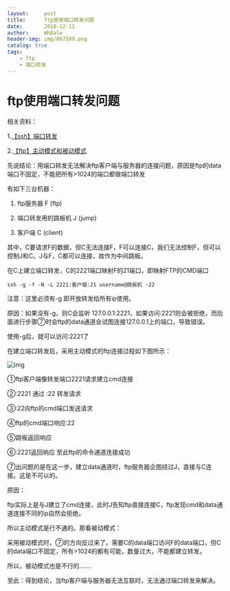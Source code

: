 ```yaml
---
layout:     post
title:      ftp使用端口转发问题
date:       2018-12-11
author:     Wh0ale
header-img: img/867589.png
catalog: true
tags:
    - ftp
    - 端口转发
---
```


# ftp使用端口转发问题



相关资料：

1.[【ssh】端口转发](http://www.cnblogs.com/dplearning/p/7284381.html)

2.[【ftp】主动模式和被动模式](http://www.cnblogs.com/dplearning/p/7284329.html)



先说结论：用端口转发无法解决ftp客户端与服务器的连接问题，原因是ftp的data端口不固定，不能把所有>1024的端口都做端口转发

 

有如下三台机器：

1. ftp服务器  F (ftp)

2. 端口转发用的跳板机  J  (jump)

3. 客户端  C  (client)

其中，C要请求F的数据，但C无法连接F，F可以连接C，我们无法控制F，但可以控制J和C。J与F，C都可以连接，故作为中间跳板。

 

在C上建立端口转发，C的2221端口映射F的21端口，即映射FTP的CMD端口

```
ssh -g -f -N -L 2221:客户端:21 username@跳板机 -22
```

注意：这里必须有-g  即开放转发给所有ip使用。

原因：如果没有-g，则C会监听 127.0.0.1:2221，如果访问<C>:2221则会被拒绝，而后面进行步骤⑦时会ftp的data通道会试图连接127.0.0.1上的端口，导致错误。

使用-g后，就可以访问<C>:2221了

 

在建立端口转发后，采用主动模式的ftp连接过程如下图所示：

 

![img](https://images2017.cnblogs.com/blog/597286/201708/597286-20170804172529100-1631383109.jpg)

①ftp客户端像转发端口2221请求建立cmd连接

②<C>:2221 通过 <J>:22 转发请求

③<J>:22向ftp的cmd端口发送请求

④ftp的cmd端口响应<J>:22

⑤跳板返回响应

⑥<C>:2221返回响应  至此ftp的命令通道连接成功

⑦出问题的是在这一步，建立data通道时，ftp服务器企图绕过J，直接与C连接。这是不可以的。

原因：

ftp实际上是与J建立了cmd连接，此时J告知ftp直接连接C，ftp发现cmd和data通道连接不同的ip自然会拒绝。

 

所以主动模式是行不通的。那看被动模式：

采用被动模式时，⑦的方向反过来了。需要C的data端口访问F的data端口，但C的data端口不固定，所有>1024的都有可能，数量过大，不能都建立转发。

所以，被动模式也是不行的.......

 

至此：得到结论，当ftp客户端与服务器无法互联时，无法通过端口转发来解决。

